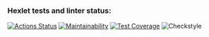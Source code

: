 ### Hexlet tests and linter status:
[![Actions Status](https://github.com/roman-i-a/java-project-71/workflows/hexlet-check/badge.svg)](https://github.com/roman-i-a/java-project-71/actions)
[![Maintainability](https://api.codeclimate.com/v1/badges/a5dcf407324a4a5fc1c4/maintainability)](https://codeclimate.com/github/roman-i-a/java-project-71/maintainability)
[![Test Coverage](https://api.codeclimate.com/v1/badges/a5dcf407324a4a5fc1c4/test_coverage)](https://codeclimate.com/github/roman-i-a/java-project-71/test_coverage)
![Checkstyle](https://github.com/roman-i-a/java-project-71/actions/workflows/hello-world.yml/badge.svg?branch=main)
